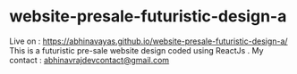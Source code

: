 # website-presale-futuristic-design-a
Live on : https://abhinavayas.github.io/website-presale-futuristic-design-a/
This is a futuristic pre-sale website design coded using ReactJs . My contact : abhinavrajdevcontact@gmail.com
